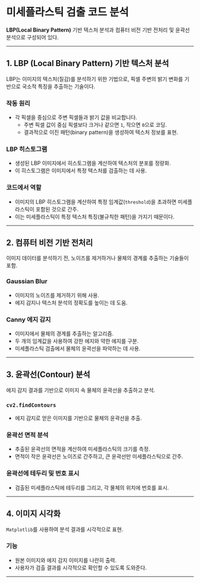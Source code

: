 # 미세플라스틱 검출 코드 분석

 **LBP(Local Binary Pattern)** 기반 텍스처 분석과 컴퓨터 비전 기반 전처리 및 윤곽선 분석으로 구성되어 있다.

---

## 1. LBP (Local Binary Pattern) 기반 텍스처 분석
LBP는 이미지의 텍스처(질감)를 분석하기 위한 기법으로, 픽셀 주변의 밝기 변화를 기반으로 국소적 특징을 추출하는 기술이다.

### 작동 원리
- 각 픽셀을 중심으로 주변 픽셀들과 밝기 값을 비교합니다.
  - 주변 픽셀 값이 중심 픽셀보다 크거나 같으면 `1`, 작으면 `0`으로 코딩.
  - 결과적으로 이진 패턴(binary pattern)을 생성하여 텍스처 정보를 표현.

### LBP 히스토그램
- 생성된 LBP 이미지에서 히스토그램을 계산하여 텍스처의 분포를 정량화.
- 이 히스토그램은 이미지에서 특정 텍스처를 검출하는 데 사용.

### 코드에서 역할
- 이미지의 LBP 히스토그램을 계산하여 특정 임계값(`threshold`)을 초과하면 미세플라스틱이 포함된 것으로 간주.
- 이는 미세플라스틱이 특정 텍스처 특징(불규칙한 패턴)을 가지기 때문이다.

---

## 2. 컴퓨터 비전 기반 전처리
이미지 데이터를 분석하기 전, 노이즈를 제거하거나 물체의 경계를 추출하는 기술들이 포함.

### Gaussian Blur
- 이미지의 노이즈를 제거하기 위해 사용.
- 에지 감지나 텍스처 분석의 정확도를 높이는 데 도움.

### Canny 에지 감지
- 이미지에서 물체의 경계를 추출하는 알고리즘.
- 두 개의 임계값을 사용하여 강한 에지와 약한 에지를 구분.
- 미세플라스틱 검출에서 물체의 윤곽선을 파악하는 데 사용.

---

## 3. 윤곽선(Contour) 분석
에지 감지 결과를 기반으로 이미지 속 물체의 윤곽선을 추출하고 분석.

### `cv2.findContours`
- 에지 감지로 얻은 이미지를 기반으로 물체의 윤곽선을 추출.

### 윤곽선 면적 분석
- 추출된 윤곽선의 면적을 계산하여 미세플라스틱의 크기를 측정.
- 면적이 작은 윤곽선은 노이즈로 간주하고, 큰 윤곽선만 미세플라스틱으로 간주.

### 윤곽선에 테두리 및 번호 표시
- 검출된 미세플라스틱에 테두리를 그리고, 각 물체의 위치에 번호를 표시.

---

## 4. 이미지 시각화
`Matplotlib`를 사용하여 분석 결과를 시각적으로 표현.

### 기능
- 원본 이미지와 에지 감지 이미지를 나란히 출력.
- 사용자가 검출 결과를 시각적으로 확인할 수 있도록 도와준다.

---
